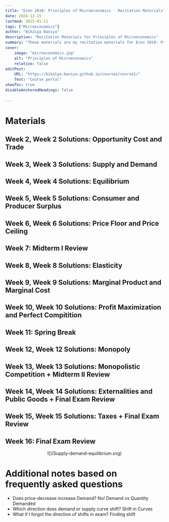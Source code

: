 ```yaml
---
title: "Econ 2010: Principles of Microeconomics - Recitation Materials"
date: 2024-12-15
lastmod: 2025-01-11
tags: ["Microeconomics"]
author: "Bikalpa Baniya"
description: "Recitation Materials for Principles of Microeconomics" 
summary: "These materials are my recitation materials for Econ 2010: Principles of Microeconomics" 
cover:
    image: "microeconomics.jpg"
    alt: "Principles of Microeconomics"
    relative: false
editPost:
    URL: "https://bikalpa-baniya.github.io/courses/course1/"
    Text: "Course portal"
showToc: true
disableAnchoredHeadings: false

---
```


# Materials 

##   Week 2, Week 2 Solutions: Opportunity Cost and Trade
##    Week 3, Week 3 Solutions: Supply and Demand
##    Week 4, Week 4 Solutions: Equilibrium
##   Week 5, Week 5 Solutions: Consumer and Producer Surplus
##    Week 6, Week 6 Solutions: Price Floor and Price Ceiling
##   Week 7: Midterm I Review
##    Week 8, Week 8 Solutions: Elasticity
##   Week 9, Week 9 Solutions: Marginal Product and Marginal Cost
##   Week 10, Week 10 Solutions: Profit Maximization and Perfect Compitition
##   Week 11: Spring Break
##    Week 12, Week 12 Solutions: Monopoly
##    Week 13, Week 13 Solutions: Monopolistic Competition + Midterm II Review
##   Week 14, Week 14 Solutions: Externalities and Public Goods + Final Exam Review
##   Week 15, Week 15 Solutions: Taxes + Final Exam Review
##    Week 16: Final Exam Review

<p align="center">
  ![](Supply-demand-equilibrium.svg)
</p>

# Additional notes based on frequently asked questions
-   Does price-decrease increase Demand? No! Demand vs Quantity Demanded 
-   Which direction does demand or supply curve shift? Shift in Curves 
-   What if I forgot the direction of shifts in exam? Finding shift 




